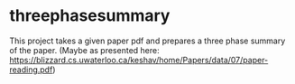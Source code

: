 # threephasesummary
This project takes a given paper pdf and prepares a three phase summary of the paper. (Maybe as presented here: https://blizzard.cs.uwaterloo.ca/keshav/home/Papers/data/07/paper-reading.pdf)
